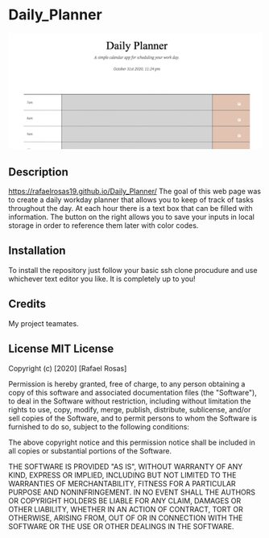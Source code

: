 # Daily_Planner

![](assets/dailyplanner.png "Daily Planner")

## Description

https://rafaelrosas19.github.io/Daily_Planner/
The goal of this web page was to create a daily workday planner that allows you to keep of track of tasks throughout the day. At each hour there is a text box that can be filled with information. The button on the right allows you to save your inputs in local storage in order to reference them later with color codes. 

## Installation 

To install the repository just follow your basic ssh clone procudure and use whichever text editor you like. It is completely up to you!

## Credits

My project teamates.

## License MIT License

Copyright (c) [2020] [Rafael Rosas]

Permission is hereby granted, free of charge, to any person obtaining a copy of this software and associated documentation files (the "Software"), to deal in the Software without restriction, including without limitation the rights to use, copy, modify, merge, publish, distribute, sublicense, and/or sell copies of the Software, and to permit persons to whom the Software is furnished to do so, subject to the following conditions:

The above copyright notice and this permission notice shall be included in all copies or substantial portions of the Software.

THE SOFTWARE IS PROVIDED "AS IS", WITHOUT WARRANTY OF ANY KIND, EXPRESS OR IMPLIED, INCLUDING BUT NOT LIMITED TO THE WARRANTIES OF MERCHANTABILITY, FITNESS FOR A PARTICULAR PURPOSE AND NONINFRINGEMENT. IN NO EVENT SHALL THE AUTHORS OR COPYRIGHT HOLDERS BE LIABLE FOR ANY CLAIM, DAMAGES OR OTHER LIABILITY, WHETHER IN AN ACTION OF CONTRACT, TORT OR OTHERWISE, ARISING FROM, OUT OF OR IN CONNECTION WITH THE SOFTWARE OR THE USE OR OTHER DEALINGS IN THE SOFTWARE.
